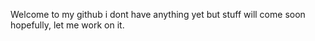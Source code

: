 Welcome to my github i dont have anything yet but stuff will come soon hopefully, let me work on it.
